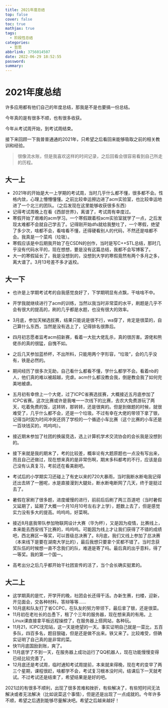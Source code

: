 ```yaml
---
title: 2021年度总结
top: false
cover: false
toc: true
mathjax: true
tags:
  - 阶段性总结
categories:
  - 哲思
abbrlink: 3756014507
date: 2022-06-29 18:52:55
password:
summary:
---
```




# 2021年度总结

许多应用都有他们自己的年度总结，那我是不是也要搞一份总结。

今年真的是有很多不顺，也有很多收获。

今年从考试周开始，到考试周结束。

接下来回顾一下我普普通通的2021年，只希望之后看回来能够吸取之前的相关教训和经验。
>很像流水账，但是我喜欢这样的时间记录，之后回看会很容易看到自己所走的历程。
## 大一上

- 2021年的开始是大一上学期的考试周，当时几乎什么都不懂，很多都不会。性格内敛，心理上懵懵懂懂。之前比较幸运擦边进了acm实验室，也比较幸运地进了一个北三的团队。（之后发现在这里能够收获很多东西）
- 记得考试周晚上在看《西部世界》，离谱了，考试周有幸度过。
- 寒假开始了艰难的acm学习。一个寒假跟着校acm实验室就学了一点，之后发现太难都不会就自己学去了。记得刚开始dfs就给我整吐了，一个寒假，绝望了多少次，啥都不会，看啥看不懂，还得硬看别人的代码，不然还是啥都不会。我真是一个菜鸡（垃圾）。
- 寒假应该是中后期我开始了在CSDN的创作，当时是写C++STL总结，那时几乎没有代码水平的，现在想想，要是没有这篇总结，我都不会写博客了。
- 大一的寒假延长了，我是没想到的，没想到大学的寒假竟然有两个多月之多，离大谱了。3月13号差不多才返校。

## 大一下

- 也许是上学期考试考的自我感觉良好了，下学期明显有点飘，干啥啥不中。
- 开学我就继续进行了acm的训练，当然以我当时非常菜的水平，刷题是几乎不会有很大的提高的，刷的几乎都是水题，也没有很大的效率。
- 3月底，参加天梯选拔赛，结果只能说是很不行，wa穿了，肯定是很菜的，自己算什么东西，当然是没有选上了，记得排名很靠后。
- 四月初志愿者监考acm招新赛，看着一大批大佬乱杀，真的很厉害。源佬和熊佬杀的真的很猛，自愧不如。
- 之后几天参加蓝桥杯，不出所料，只能用两个字形容，“垃圾”，会的几乎没有，铁是必然的。
- 期间经历了很多次无助，自己看什么都看不懂，学什么都学不会。看着nb的人，他们真的难以被超越，完虐。acm什么都没教会我，倒是教会我了如何完美地被虐。
- 五月初有幸傍上一个大佬，过了ICPC省赛选拔赛，大概接近五月底参加了ICPC省赛。这次比赛或许是我唯一一次线下的比赛，去农大免费游玩了两天，吃着免费的饭，这转转，那转转，还是很爽的。但是到做题的时候，就很难受了，几乎什么都不会，还是一个垃圾。不过有幸在大佬的带领下拿了银，记得当时因为时间冲突还鸽了学校的一个循迹小车比赛（这个比赛的小车还是一百块钱买的，呜呜呜）。
- 接近期末参加了社团的换届竞选，选上计算机学术交流协会的会长我是没想到的。
- 接下来就是我的期末了，考的比较差，概率论有大题原题也一点没有写出来，而且自己还做过，现在想来真的是非常伤啊，期末多科都考的不行，应该是自己没有认真复习，考前还在看美剧吧。
- 考试后的小学期实习还碰上了有史以来的720大暴雨，当时我断水断电我记得还出去转了一圈呢，水是直接漫到大腿处，断水断电断网了几天，终于是挺过去了。
- 暑假在家刷了很多题，进度缓慢的进行，前前后后刷了两三百道吧（当时暑假又延期了，延期了大概一个月10月10号左右才上学），题数上去了，但是感觉实力没有多大的提高。呜呜呜，好菜啊。

- 接近8月底我带队参加物联网设计大赛（华为杯），又是因为疫情，比赛线上，本来能去西安线下比赛的，呜呜呜。可能因为线上才让我们获得了不错的成绩吧，西北赛区一等奖，可以晋级总决赛了。8月底，我们又线上参加了总决赛（本来线下是要在湖南大学比的），最后我想只要拿个奖都不错了。当时念获奖队伍的时候想一直不念我们的队，难道是寄了吗。最后真的出乎意料，得了一等奖。我的第一个国一。
- 高考出分之后几乎都开始干社团宣传的活了，当个会长确实挺累的。

## 大二上

- 这学期真的是忙，开学开的晚，社团会长还得干活。办新生赛，扫楼，迎新，开见面会，交各种材料，答辩等等......
- 10月底和队友打了省CCPC，在队友的努力带领下，最后拿了银，还是很菜。
- 11月初在老社长的怂恿下，租了个三年的服务器，现在想来真的有用。上Linux课直接拿平板远程操控了，在服务器上搭网站，各种玩。
- 11月21，ICPC沈阳站，这一天是绝望的一天。事实证明自己就是一菜比，五百多队，四百多名，题目狠磕，但是还是做不出来。铁又来了。比较难受，但确实证明了自己真的是非常的菜。
- 快11月底国励到账，爽了。
- 11月底学了不到一天，在服务器上成功运行了QQ机器人，现在功能慢慢变得已经比较完善了。
- 12月底还是考试周，临时通知考试周提前，本来就来得晚，现在考的变早了两三个星期，课程很赶，啥都学不会，考试复习根本没时间，结课后下一天就考试。不过考试还是结束了，希望结果是是好的吧。

2021过的有很多不顺利，出现了很多苦难和挫折，有些解决了，有些短时间无法解决或者无法解决（比如说菜这个事情），但是还是出现了一点成就的。今年许多不顺，希望之后遇到能够尽量解决吧。希望之后越来越好！
